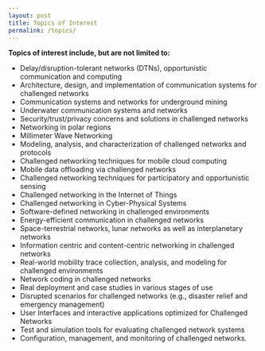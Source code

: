 ```yaml
---
layout: post
title: Topics of Interest
permalink: /topics/
---
```


<b>Topics of interest include, but are not limited to:</b>

<ul>
  <li>Delay/disruption-tolerant networks (DTNs), opportunistic communication and computing</li>
  <li>Architecture, design, and implementation of communication systems for challenged networks</li>
  <li>Communication systems and networks for underground mining</li>
  <li>Underwater communication systems and networks</li>
  <li>Security/trust/privacy concerns and solutions in challenged networks</li>
  <li>Networking in polar regions</li>
  <li>Millimeter Wave Networking</li>
  <li>Modeling, analysis, and characterization of challenged networks and protocols</li>
  <li>Challenged networking techniques for mobile cloud computing</li>
  <li>Mobile data offloading via challenged networks</li>
  <li>Challenged networking techniques for participatory and opportunistic sensing</li>
  <li>Challenged networking in the Internet of Things</li>
  <li>Challenged networking in Cyber-Physical Systems</li>
  <li>Software-defined networking in challenged environments</li>
  <li>Energy-efficient communication in challenged networks</li>
  <li>Space-terrestrial networks, lunar networks as well as interplanetary networks</li>
  <li>Information centric and content-centric networking in challenged networks</li>
  <li>Real-world mobility trace collection, analysis, and modeling for challenged environments</li>
  <li>Network coding in challenged networks</li>
  <li>Real deployment and case studies in various stages of use</li>
  <li>Disrupted scenarios for challenged networks (e.g., disaster relief and emergency management)</li>
  <li>User Interfaces and interactive applications optimized for Challenged Networks</li>
  <li>Test and simulation tools for evaluating challenged network systems</li>
  <li>Configuration, management, and monitoring of challenged networks.</li>
</ul>
